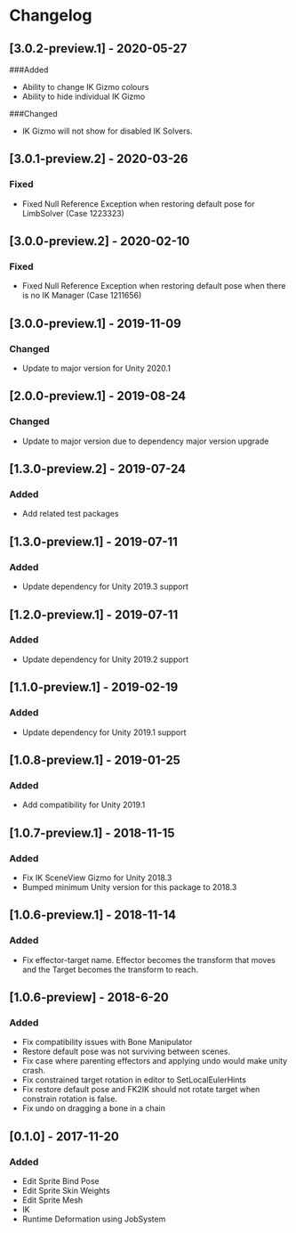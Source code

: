 # Changelog

## [3.0.2-preview.1] - 2020-05-27
###Added
- Ability to change IK Gizmo colours
- Ability to hide individual IK Gizmo

###Changed
- IK Gizmo will not show for disabled IK Solvers.

## [3.0.1-preview.2] - 2020-03-26
### Fixed
- Fixed Null Reference Exception when restoring default pose for LimbSolver (Case 1223323)

## [3.0.0-preview.2] - 2020-02-10
### Fixed
- Fixed Null Reference Exception when restoring default pose when there is no IK Manager (Case 1211656)

## [3.0.0-preview.1] - 2019-11-09
### Changed
- Update to major version for Unity 2020.1

## [2.0.0-preview.1] - 2019-08-24
### Changed
- Update to major version due to dependency major version upgrade

## [1.3.0-preview.2] - 2019-07-24
### Added
- Add related test packages

## [1.3.0-preview.1] - 2019-07-11
### Added
- Update dependency for Unity 2019.3 support

## [1.2.0-preview.1] - 2019-07-11
### Added
- Update dependency for Unity 2019.2 support

## [1.1.0-preview.1] - 2019-02-19
### Added
- Update dependency for Unity 2019.1 support

## [1.0.8-preview.1] - 2019-01-25
### Added
- Add compatibility for Unity 2019.1

## [1.0.7-preview.1] - 2018-11-15
### Added
- Fix IK SceneView Gizmo for Unity 2018.3
- Bumped minimum Unity version for this package to 2018.3

## [1.0.6-preview.1] - 2018-11-14
### Added
- Fix effector-target name. Effector becomes the transform that moves and the Target becomes the transform to reach.

## [1.0.6-preview] - 2018-6-20
### Added
- Fix compatibility issues with Bone Manipulator
- Restore default pose was not surviving between scenes.
- Fix case where parenting effectors and applying undo would make unity crash.
- Fix constrained target rotation in editor to SetLocalEulerHints
- Fix restore default pose and FK2IK should not rotate target when constrain rotation is false.
- Fix undo on dragging a bone in a chain

## [0.1.0] - 2017-11-20
### Added
- Edit Sprite Bind Pose
- Edit Sprite Skin Weights
- Edit Sprite Mesh
- IK
- Runtime Deformation using JobSystem